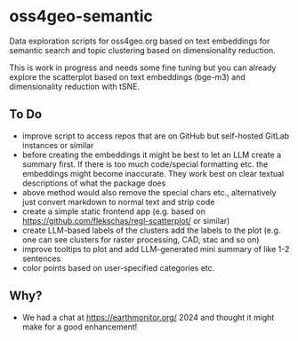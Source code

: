 # oss4geo-semantic

Data exploration scripts for oss4geo.org based on text embeddings for semantic search and topic clustering based on dimensionality reduction.

This is work in progress and needs some fine tuning but you can already explore the scatterplot based on text embeddings (bge-m3) and dimensionality reduction with tSNE. 

## To Do 
- improve script to access repos that are on GitHub but self-hosted GitLab instances or similar
- before creating the embeddings it might be best to let an LLM create a summary first. If there is too much code/special formatting etc. the embeddings might become inaccurate. They work best on clear textual descriptions of what the package does
- above method would also remove the special chars etc., alternatively just convert markdown to normal text and strip code
- create a simple static frontend app (e.g. based on https://github.com/flekschas/regl-scatterplot/ or similar)
- create LLM-based labels of the clusters add the labels to the plot (e.g. one can see clusters for raster processing, CAD, stac and so on)
- improve tooltips to plot and add LLM-generated mini summary of like 1-2 sentences
- color points based on user-specified categories etc.

## Why? 
- We had a chat at https://earthmonitor.org/ 2024 and thought it might make for a good enhancement!
